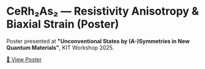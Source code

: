 # CeRh₂As₂ — Resistivity Anisotropy & Biaxial Strain (Poster)

Poster presented at **"Unconventional States by (A-)Symmetries in New Quantum Materials"**, KIT Workshop 2025.

[📄 View Poster]([Mehlig-R_cerh2as2_KIT-poster](https://github.com/Jarorix123/cerh2as2-poster_IQMT-KIT/blob/main/Mehlig-R_cerh2as2_KIT-poster.pdf))

